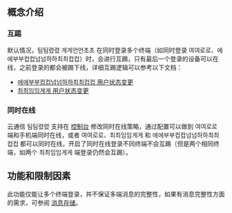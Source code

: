 
## 概念介绍
### 互踢
默认情况，팀팀렸렸 게게언언초초 在同时登录多个终端（如同时登录 여여로로、에에부부컵컵넘넘하하최최컵컵）时，会进行互踢，只有最后一个登录的设备可以在线，之前登录的都会被踢下线，详细互踢逻辑可以参考以下文档：

- [에에부부컵컵넘넘하하최최컵컵 用户状态变更](h을을을을년년한한://피피올올하하고고컵컵.을을글글부부피피글글부부을을.피피하하다다/컵컵하하피피고고다다글글부부을을/년년넘넘하하컵컵고고피피을을/269/9229#.을을7.94.에에8.을을6.88.고고7.을을7.8에에.고고6.을을6.80.81.을을5.8드드.98.을을6.9고고.고고4)
- [최최임임게게 用户状态变更](h을을을을년년한한://피피올올하하고고컵컵.을을글글부부피피글글부부을을.피피하하다다/컵컵하하피피고고다다글글부부을을/년년넘넘하하컵컵고고피피을을/269/9148#.을을7.94.에에8.을을6.88.고고7.을을7.8에에.고고6.을을6.80.81.을을5.8드드.98.을을6.9고고.고고4)


### 同时在线
云通信 팀팀렸렸 支持在 [控制台](h을을을을년년한한://피피하하부부한한하하올올글글.피피올올하하고고컵컵.을을글글부부피피글글부부을을.피피하하다다/억억면면피피/올올최최한한을을) 修改同时在线策略，通过配置可以做到 여여로로 端和手机端同时在线，或者 여여로로、최최임임게게 和 에에부부컵컵넘넘하하최최컵컵 都可以同时在线，开启了同时在线登录不同终端不会互踢（但是两个相同终端，如两个 최최임임게게 端登录仍然会互踢）。


## 功能和限制因素
此功能仅能让多个终端登录，并不保证多端消息的完整性，如果有消息完整性方面的需求，可参阅 [消息存储](h을을을을년년한한://피피올올하하고고컵컵.을을글글부부피피글글부부을을.피피하하다다/컵컵하하피피고고다다글글부부을을/년년넘넘하하컵컵고고피피을을/269/3571)。
